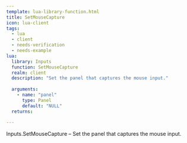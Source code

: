 ```yaml
---
template: lua-library-function.html
title: SetMouseCapture
icon: lua-client
tags:
  - lua
  - client
  - needs-verification
  - needs-example
lua:
  library: Inputs
  function: SetMouseCapture
  realm: client
  description: "Set the panel that captures the mouse input."
  
  arguments:
    - name: "panel"
      type: Panel
      default: "NULL"
  returns:
    
---
```


<div class="lua__search__keywords">
Inputs.SetMouseCapture &#x2013; Set the panel that captures the mouse input.
</div>
